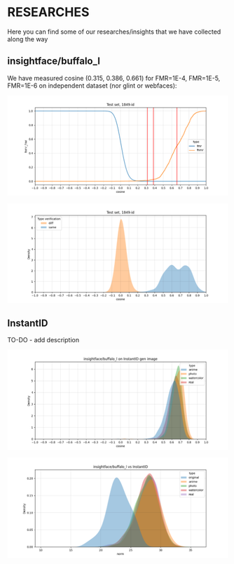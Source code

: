 RESEARCHES
===

Here you can find some of our researches/insights that we have collected along the way 

## insightface/buffalo_l

We have measured cosine (0.315, 0.386, 0.661) for FMR=1E-4, FMR=1E-5, FMR=1E-6 on independent dataset (nor glint or webfaces):  

![](./result/fnmr_fmr.png)

![](./result/cos_sim_dist.png)

## InstantID

TO-DO - add description

![](./result/cosine_buffalo_l_instantID.png)

![](./result/buffalo_l_instantID.png)
